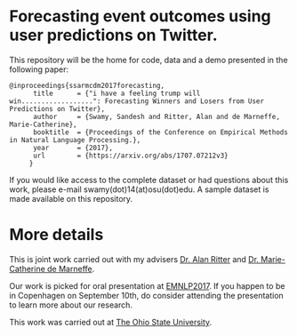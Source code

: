 # Forecasting event outcomes using user predictions on Twitter.



This repository will be the home for code, data and a demo presented in the following paper:


    @inproceedings{ssarmcdm2017forecasting,
  	      title      = {"i have a feeling trump will win..................": Forecasting Winners and Losers from User Predictions on Twitter},
  	      author     = {Swamy, Sandesh and Ritter, Alan and de Marneffe, Marie-Catherine},
  	      booktitle  = {Proceedings of the Conference on Empirical Methods in Natural Language Processing.},
  	      year       = {2017},
  	      url        = {https://arxiv.org/abs/1707.07212v3}
  	     } 



If you would like access to the complete dataset or had questions about this work, please e-mail swamy(dot)14(at)osu(dot)edu. A sample dataset is made available on this repository.

# More details

This is joint work carried out with my advisers [Dr. Alan Ritter](http://aritter.github.io) and [Dr. Marie-Catherine de Marneffe](http://www.ling.ohio-state.edu/~demarneffe.1/). 


Our work is picked for oral presentation at [EMNLP2017](http://emnlp2017.net/). If you happen to be in Copenhagen on September 10th, do consider attending the presentation to learn more about our research.

This work was carried out at [The Ohio State University](https://www.osu.edu/). 
